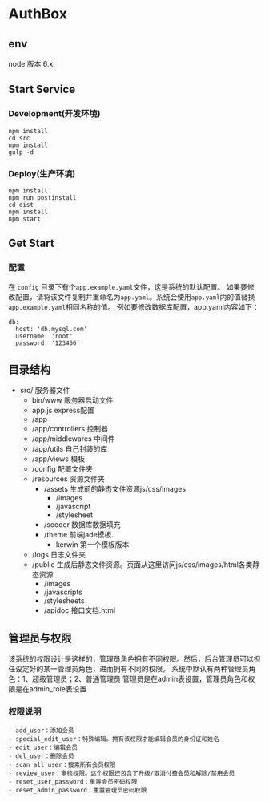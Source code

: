 # AuthBox

## env
node 版本 6.x

## Start Service

### Development(开发环境)

```
npm install
cd src
npm install
gulp -d
```

### Deploy(生产环境)

```
npm install
npm run postinstall
cd dist
npm install
npm start
```

## Get Start
### 配置
在 `config` 目录下有个`app.example.yaml`文件，这是系统的默认配置。
如果要修改配置，请将该文件复制并重命名为`app.yaml`。系统会使用`app.yaml`内的值替换`app.example.yaml`相同名称的值。
例如要修改数据库配置，app.yaml内容如下：

```
db:
  host: 'db.mysql.com'
  username: 'root'
  password: '123456'
```


## 目录结构

* src/ 服务器文件
    * bin/www 服务器启动文件
    * app.js express配置
    * /app
    * /app/controllers 控制器
    * /app/middlewares 中间件
    * /app/utils 自己封装的库
    * /app/views 模板
    * /config 配置文件夹
    * /resources 资源文件夹
        * /assets 生成前的静态文件资源js/css/images
            * /images
            * /javascript
            * /stylesheet
        * /seeder 数据库数据填充
        * /theme  前端jade模板.
            * kerwin 第一个模板版本
    * /logs 日志文件夹
    * /public 生成后静态文件资源。页面从这里访问js/css/images/html各类静态资源
        * /images
        * /javascripts
        * /stylesheets
        * /apidoc 接口文档.html

## 管理员与权限

该系统的权限设计是这样的，管理员角色拥有不同权限。然后，后台管理员可以担任设定好的某一管理员角色，进而拥有不同的权限。
系统中默认有两种管理员角色：1、超级管理员；2、普通管理员
管理员是在admin表设置，管理员角色和权限是在admin_role表设置

### 权限说明
    - add_user：添加会员
    - special_edit_user：特殊编辑。拥有该权限才能编辑会员的身份证和姓名
    - edit_user：编辑会员
    - del_user：删除会员
    - scan_all_user：搜索所有会员权限
    - review_user：审核权限。这个权限还包含了升级/取消付费会员和解除/禁用会员
    - reset_user_password：重置会员密码权限
    - reset_admin_password：重置管理员密码权限
